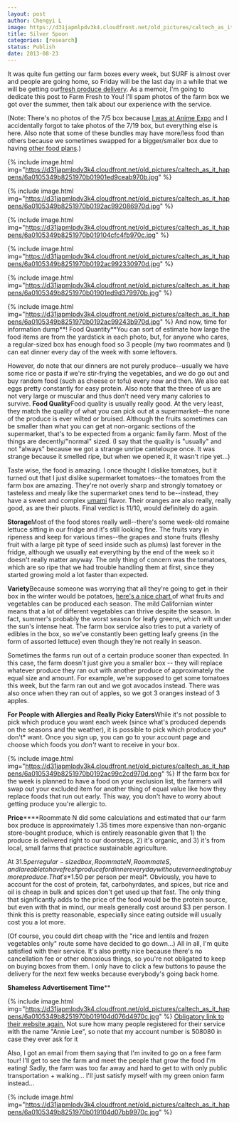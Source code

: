 ```yaml
---
layout: post
author: Chengyi L
image: https://d31japmlpdv3k4.cloudfront.net/old_pictures/caltech_as_it_happens/6a0105349b8251970b01901ed9ccc2970b.jpg
title: Silver Spoon
categories: [research]
status: Publish
date: 2013-08-23
---
```



It was quite fun getting our farm boxes every week, but SURF is almost over and people are going home, so Friday will be the last day in a while that we will be getting our<a href="https://www.farmfreshtoyou.com/index.php" target="_self">fresh produce delivery</a>. As a memoir, I'm going to dedicate this post to Farm Fresh to You! I'll spam photos of the farm box we got over the summer, then talk about our experience with the service.

(Note: There's no photos of the 7/5 box because <a href="https://caltech.typepad.com/caltech_as_it_happens/2013/07/in-which-the-food-blog-turns-into-an-anime-blog-part-1.html" target="_self">I was at Anime Expo</a> and I accidentally forgot to take photos of the 7/19 box, but everything else is here. Also note that some of these bundles may have more/less food than others because we sometimes swapped for a bigger/smaller box due to having <a href="https://caltech.typepad.com/caltech_as_it_happens/2013/08/house-dinner.html" target="_self">other food plans</a>.)


{% include image.html img="https://d31japmlpdv3k4.cloudfront.net/old_pictures/caltech_as_it_happens/6a0105349b8251970b01901ed9ceab970b.jpg" %}

{% include image.html img="https://d31japmlpdv3k4.cloudfront.net/old_pictures/caltech_as_it_happens/6a0105349b8251970b0192ac992086970d.jpg" %}

{% include image.html img="https://d31japmlpdv3k4.cloudfront.net/old_pictures/caltech_as_it_happens/6a0105349b8251970b019104cfc4fb970c.jpg" %}


{% include image.html img="https://d31japmlpdv3k4.cloudfront.net/old_pictures/caltech_as_it_happens/6a0105349b8251970b0192ac992330970d.jpg" %}


{% include image.html img="https://d31japmlpdv3k4.cloudfront.net/old_pictures/caltech_as_it_happens/6a0105349b8251970b01901ed9d379970b.jpg" %}

{% include image.html img="https://d31japmlpdv3k4.cloudfront.net/old_pictures/caltech_as_it_happens/6a0105349b8251970b0192ac99243b970d.jpg" %}
And now, time for information dump**! Food Quantity**You can sort of estimate how large the food items are from the yardstick in each photo, but, for anyone who cares, a regular-sized box has enough food so 3 people (my two roommates and I) can eat dinner every day of the week with some leftovers.

 However, do note that our dinners are not purely produce--usually we have some rice or pasta if we're stir-frying the vegetables, and we do go out and buy random food (such as cheese or tofu) every now and then. We also eat eggs pretty constantly for easy protein. Also note that the three of us are not very large or muscular and thus don't need very many calories to survive. **Food Quality**Food quality is usually really good. At the very least, they match the quality of what you can pick out at a supermarket--the none of the produce is ever wilted or bruised. Although the fruits sometimes can be smaller than what you can get at 
non-organic sections of the supermarket, that's to be expected from a 
organic family farm. Most of the things are decently/"normal" sized. (I say that the quality is "usually" and not "always" because we got a strange 
unripe canteloupe once. It was strange because it smelled ripe, but when
 we opened it, it wasn't ripe yet...)

Taste wise, the food is amazing. I once thought I dislike tomatoes, but it turned out that I just dislike supermarket tomatoes--the tomatoes from the farm box are amazing. They're not overly sharp and strongly tomatoey or tasteless and mealy like the supermarket ones tend to be--instead, they have a sweet and complex <a href="https://en.wikipedia.org/wiki/Umami" target="_self">umami</a> flavor. Their oranges are also really, really good, as are their pluots. Final verdict is 11/10, would definitely do again. 

**Storage**Most of the food stores really well--there's some week-old romaine lettuce sitting in our fridge and it's still looking fine. The fruits vary in ripeness and keep for various times--the grapes and stone fruits (fleshy fruit with a large pit type of seed inside such as plums) last forever in the fridge, although we usually eat everything by the end of the week so it doesn't really matter anyway. The only thing of concern was the tomatoes, which are so ripe that we had trouble handling them at first, since they started growing mold a lot faster than expected. 

**Variety**Because someone was worrying that all they're going to get in their box in the winter would be potatoes, <a href="https://www.farmfreshtoyou.com/index2.php?cmd=ourproduceseasons" target="_self">here's a nice chart </a>of what fruits and vegetables can be produced each season. The mild Californian winter means that a lot of different vegetables can thrive despite the season. In fact, summer's probably the worst season for leafy greens, which wilt under the sun's intense heat. The farm box service also tries to put a variety of edibles in the box, so we've constantly been getting leafy greens (in the form of assorted lettuce) even though they're not really in season. 

Sometimes the farms run out of a certain produce sooner than expected. In this case, the farm doesn't just give you a smaller box -- they will replace whatever produce they ran out with another produce of approximately the equal size and amount. For example, we're supposed to get some tomatoes this week, but the farm ran out and we got avocados instead. There was also once when they ran out of apples, so we got 3 oranges instead of 3 apples. 

**For People with Allergies and Really Picky Eaters**While it's not possible to pick which produce you want each week (since what's produced depends on the seasons and the weather), it is possible to pick which produce you* don't* want. Once you sign up, you can go to your account page and choose which foods you *don't* want to receive in your box. 


{% include image.html img="https://d31japmlpdv3k4.cloudfront.net/old_pictures/caltech_as_it_happens/6a0105349b8251970b0192ac99c2cd970d.png" %}
If the farm box for the week is planned to have a food on your exclusion list, the farmers will swap out your excluded item for another thing of equal value like how they replace foods that run out early. This way, you don't have to worry about getting produce you're allergic to.

**Price******Roommate N did some calculations and estimated that our farm box produce is approximately 1.35 times more expensive than non-organic store-bought produce, which is entirely reasonable given that 1) the produce is delivered right to our doorsteps, 2) it's organic, and 3) it's from local, small farms that practice sustainable agriculture. 

At $31.5 per regular-sized box, Roommate N, Roommate S, and I are able to have fresh produce for dinner every day without ever needing to buy more produce. That's *$1.50 per person per meal*. Obviously, you have to account for the cost of protein, fat, carbohyrdates, and spices, but rice and oil is cheap in bulk and spices don't get used up that fast. The only thing that significantly adds to the price of the food would be the protein source, but even with that in mind, our meals generally cost around $3 per person. I think this is pretty reasonable, especially since eating outside will usually cost you a lot more.

(Of course, you could dirt cheap with the "rice and lentils and frozen vegetables only" route some have decided to go down...) All in all, I'm quite satisfied with their service. It's also pretty 
nice because there's no cancellation fee or other obnoxious things, so 
you're not obligated to keep on buying boxes from them. I only have to click a few buttons to pause the delivery for the next few weeks because everybody's going back home. 

**Shameless Advertisement Time****


{% include image.html img="https://d31japmlpdv3k4.cloudfront.net/old_pictures/caltech_as_it_happens/6a0105349b8251970b019104d076d4970c.jpg" %}
<a href="https://www.farmfreshtoyou.com/index.php" target="_self">Obligatory link to their website again.</a> Not sure how many people registered for their service with the name "Annie Lee", so note that my account number is 508080 in case they ever ask for it

Also, I got an email from them saying that I'm invited to go on a free farm tour! I'll get to see the farm and meet the people that grow the food I'm eating! Sadly, the farm was too far away and hard to get to with only public transportation + walking... I'll just satisfy myself with my green onion farm instead...


{% include image.html img="https://d31japmlpdv3k4.cloudfront.net/old_pictures/caltech_as_it_happens/6a0105349b8251970b019104d07bb9970c.jpg" %}
